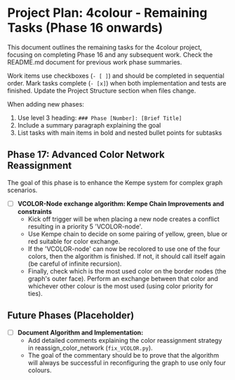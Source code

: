 # Project Plan: 4colour - Remaining Tasks (Phase 16 onwards)

This document outlines the remaining tasks for the 4colour project, focusing on completing Phase 16 and any subsequent work. Check the README.md document for previous work phase summaries.

Work items use checkboxes (`- [ ]`) and should be completed in sequential order. Mark tasks complete (`- [x]`) when both implementation and tests are finished. Update the Project Structure section when files change.

When adding new phases:
1. Use level 3 heading: `### Phase [Number]: [Brief Title]`
2. Include a summary paragraph explaining the goal
3. List tasks with main items in bold and nested bullet points for subtasks

## Phase 17: Advanced Color Network Reassignment

The goal of this phase is to enhance the Kempe system for complex graph scenarios.

- [ ] **VCOLOR-Node exchange algorithm: Kempe Chain Improvements and constraints**
    *   Kick off trigger will be when placing a new node creates a conflict resulting in a priority 5 'VCOLOR-node'.
    *   Use Kempe chain to decide on some pairing of yellow, green, blue or red suitable for color exchange.
    *   If the 'VCOLOR-node' can now be recolored to use one of the four colors, then the algorithm is finished. If not, it should call itself again (be careful of infinite recursion).
    *   Finally, check which is the most used color on the border nodes (the graph's outer face). Perform an exchange between that color and whichever other colour is the most used (using color priority for ties).

## Future Phases (Placeholder)

- [ ] **Document Algorithm and Implementation:**
    *   Add detailed comments explaining the color reassignment strategy in reassign_color_network (`fix_VCOLOR.py`).
    *   The goal of the commentary should be to prove that the algorithm will always be successful in reconfiguring the graph to use only four colours.
